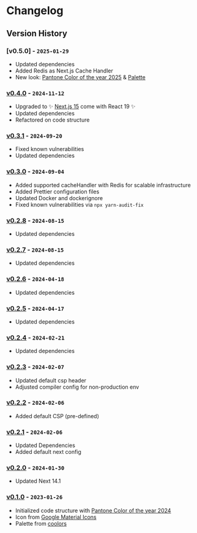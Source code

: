 # Changelog

## Version History

### [v0.5.0] - `2025-01-29`

- Updated dependencies
- Added Redis as Next.js Cache Handler
- New look: [Pantone Color of the year 2025](https://www.pantone.com/color-of-the-year/2025) & [Palette](https://coolors.co/2e5266-bed0d6-e1dfde-9e7a68-481d24)

### [v0.4.0] - `2024-11-12`

- Upgraded to ✨ [Next.js 15](https://nextjs.org/blog/next-15) come with React 19 ✨
- Updated dependencies
- Refactored on code structure

[v0.4.0]: https://github.com/buildingwatsize/next-tailwind-ts/releases/tag/v0.4.0

### [v0.3.1] - `2024-09-20`

- Fixed known vulnerabilities
- Updated dependencies

[v0.3.1]: https://github.com/buildingwatsize/next-tailwind-ts/releases/tag/v0.3.1

### [v0.3.0] - `2024-09-04`

- Added supported cacheHandler with Redis for scalable infrastructure
- Added Prettier configuration files
- Updated Docker and dockerignore
- Fixed known vulnerabilities via `npx yarn-audit-fix`

[v0.3.0]: https://github.com/buildingwatsize/next-tailwind-ts/releases/tag/v0.3.0

### [v0.2.8] - `2024-08-15`

- Updated dependencies

[v0.2.8]: https://github.com/buildingwatsize/next-tailwind-ts/releases/tag/v0.2.8

### [v0.2.7] - `2024-08-15`

- Updated dependencies

[v0.2.7]: https://github.com/buildingwatsize/next-tailwind-ts/releases/tag/v0.2.7

### [v0.2.6] - `2024-04-18`

- Updated dependencies

[v0.2.6]: https://github.com/buildingwatsize/next-tailwind-ts/releases/tag/v0.2.6

### [v0.2.5] - `2024-04-17`

- Updated dependencies

[v0.2.5]: https://github.com/buildingwatsize/next-tailwind-ts/releases/tag/v0.2.5

### [v0.2.4] - `2024-02-21`

- Updated dependencies

[v0.2.4]: https://github.com/buildingwatsize/next-tailwind-ts/releases/tag/v0.2.4

### [v0.2.3] - `2024-02-07`

- Updated default csp header
- Adjusted compiler config for non-production env

[v0.2.3]: https://github.com/buildingwatsize/next-tailwind-ts/releases/tag/v0.2.3

### [v0.2.2] - `2024-02-06`

- Added default CSP (pre-defined)

[v0.2.2]: https://github.com/buildingwatsize/next-tailwind-ts/releases/tag/v0.2.2

### [v0.2.1] - `2024-02-06`

- Updated Dependencies
- Added default next config

[v0.2.1]: https://github.com/buildingwatsize/next-tailwind-ts/releases/tag/v0.2.1

### [v0.2.0] - `2024-01-30`

- Updated Next 14.1

[v0.2.0]: https://github.com/buildingwatsize/next-tailwind-ts/releases/tag/v0.2.0

### [v0.1.0] - `2023-01-26`

- Initialized code structure with [Pantone Color of the year 2024](https://www.pantone.com/color-of-the-year/2024)
- Icon from [Google Material Icons](https://iconbuddy.app/ic)
- Palette from [coolors](https://coolors.co/ffbe98-d35269-c7efcf-826aed-0c1821)

[v0.1.0]: https://github.com/buildingwatsize/next-tailwind-ts/releases/tag/v0.1.0
